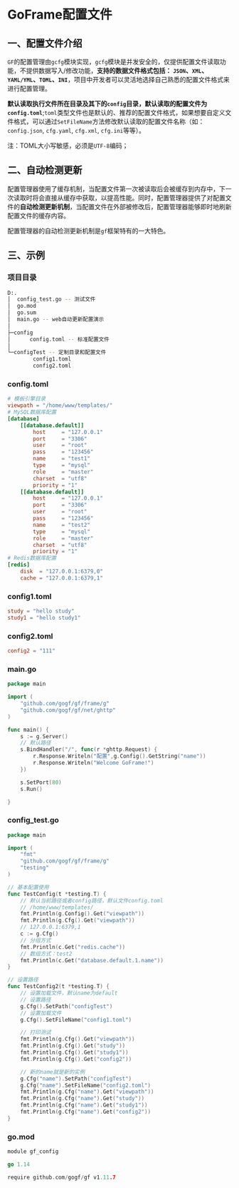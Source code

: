 # GoFrame配置文件

## 一、配置文件介绍

`GF`的配置管理由`gcfg`模块实现，`gcfg`模块是并发安全的，仅提供配置文件读取功能，不提供数据写入/修改功能，**支持的数据文件格式包括： `JSON`、`XML`、`YAML/YML`、`TOML`、`INI`**，项目中开发者可以灵活地选择自己熟悉的配置文件格式来进行配置管理。

**默认读取执行文件所在目录及其下的`config`目录，默认读取的配置文件为`config.toml`**;`toml`类型文件也是默认的、推荐的配置文件格式，如果想要自定义文件格式，可以通过`SetFileName`方法修改默认读取的配置文件名称（如：`config.json`, `cfg.yaml`, `cfg.xml`, `cfg.ini`等等）。

注：TOML大小写敏感，必须是`UTF-8`编码；

## 二、自动检测更新

配置管理器使用了缓存机制，当配置文件第一次被读取后会被缓存到内存中，下一次读取时将会直接从缓存中获取，以提高性能。同时，配置管理器提供了对配置文件的**自动检测更新机制**，当配置文件在外部被修改后，配置管理器能够即时地刷新配置文件的缓存内容。

配置管理器的自动检测更新机制是`gf`框架特有的一大特色。

## 三、示例

### 项目目录

```bash
D:.
│  config_test.go -- 测试文件
│  go.mod
│  go.sum
│  main.go -- web自动更新配置演示
│
├─config
│      config.toml -- 标准配置文件
│
└─configTest -- 定制目录和配置文件
        config1.toml  
        config2.toml
```

### config.toml

```toml
# 模板引擎目录
viewpath = "/home/www/templates/"
# MySQL数据库配置
[database]
    [[database.default]]
        host     = "127.0.0.1"
        port     = "3306"
        user     = "root"
        pass     = "123456"
        name     = "test1"
        type     = "mysql"
        role     = "master"
        charset  = "utf8"
        priority = "1"
    [[database.default]]
        host     = "127.0.0.1"
        port     = "3306"
        user     = "root"
        pass     = "123456"
        name     = "test2"
        type     = "mysql"
        role     = "master"
        charset  = "utf8"
        priority = "1"
# Redis数据库配置
[redis]
    disk  = "127.0.0.1:6379,0"
    cache = "127.0.0.1:6379,1"
```

### config1.toml

```toml
study = "hello study"
study1 = "hello study1"
```

### config2.toml

```toml
config2 = "111"
```

### main.go

```go
package main

import (
	"github.com/gogf/gf/frame/g"
	"github.com/gogf/gf/net/ghttp"
)

func main() {
	s := g.Server()
	// 默认路径
	s.BindHandler("/", func(r *ghttp.Request) {
		r.Response.Writeln("配置",g.Config().GetString("name"))
		r.Response.Writeln("Welcome GoFrame!")
	})

	s.SetPort(80)
	s.Run()

}

```

### config_test.go

```go
package main

import (
	"fmt"
	"github.com/gogf/gf/frame/g"
	"testing"
)

// 基本配置使用
func TestConfig(t *testing.T) {
	// 默认当前路径或者config路径，默认文件config.toml
	// /home/www/templates/
	fmt.Println(g.Config().Get("viewpath"))
	fmt.Println(g.Cfg().Get("viewpath"))
	// 127.0.0.1:6379,1
	c := g.Cfg()
	// 分组方式
	fmt.Println(c.Get("redis.cache"))
	// 数组方式：test2
	fmt.Println(c.Get("database.default.1.name"))
}

// 设置路径
func TestConfig2(t *testing.T) {
	// 设置加载文件，默认name为default
	// 设置路径
	g.Cfg().SetPath("configTest")
	// 设置加载文件
	g.Cfg().SetFileName("config1.toml")

	// 打印测试
	fmt.Println(g.Cfg().Get("viewpath"))
	fmt.Println(g.Cfg().Get("study"))
	fmt.Println(g.Cfg().Get("study1"))
	fmt.Println(g.Cfg().Get("config2"))

	// 新的name就是新的实例
	g.Cfg("name").SetPath("configTest")
	g.Cfg("name").SetFileName("config2.toml")
	fmt.Println(g.Cfg("name").Get("viewpath"))
	fmt.Println(g.Cfg("name").Get("study"))
	fmt.Println(g.Cfg("name").Get("study1"))
	fmt.Println(g.Cfg("name").Get("config2"))
}
```

### go.mod

```go
module gf_config

go 1.14

require github.com/gogf/gf v1.11.7
```

